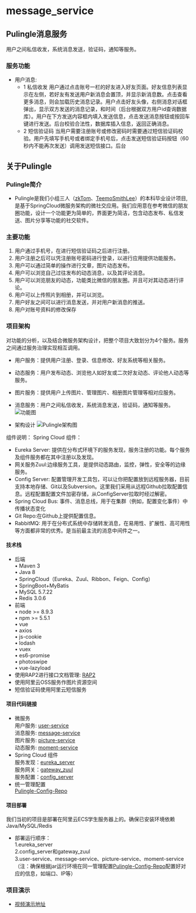 # message_service
## Pulingle消息服务 
用户之间私信收发，系统消息发送，验证码，通知等服务。

###  服务功能
* 用户消息:
  * 1	私信收发
用户通过点击账号一栏的好友进入好友页面。好友信息列表显示在左侧，若好友有发送用户新消息会置顶，并显示新消息数。点击查看更多消息，则会加载历史消息记录。用户点击好友头像，右侧消息对话框弹出，显示双方发送的消息记录，和时间（后台根据双方用户id查询数据库）。用户在下方发送内容框内填入发送信息，点击发送消息按钮或按回车键进行发送。后台校验合法性，数据库插入信息，返回正确消息。
  * 2 短信验证码
当用户需要注册账号或修改密码时需要通过短信验证码校验。用户先填写手机号或者绑定手机号后，点击发送短信验证码按钮（60秒内不能再次发送）调用发送短信接口。后台


## 关于Pulingle
### Pulingle简介
* Pulingle是我们小组三人（[zkTom](https://github.com/zkTom)、[TeemoSmithLee](https://github.com/TeemoSmithLee)）的本科毕业设计项目,是基于SpringCloud微服务架构的微社交应用。我们应用意在参考微信的朋友圈功能，设计一个功能更为简单的，界面更为简洁，包含动态发布、私信发送、图片分享等功能的社交软件。</br>
### 主要功能
1.	用户通过手机号，在进行短信验证码之后进行注册。
2.	用户注册之后可以凭注册账号密码进行登录，以进行应用提供功能服务。
3.	用户可以通过简单的操作进行文章，图片动态发布。
4.	用户可以浏览自己过往发布的动态消息，以及其评论消息。
5.	用户可以浏览朋友的动态，功能类比微信的朋友圈。并且可对其动态进行评论。
6.	用户可以上传照片到相册，并可以浏览。
7.	用户好友之间可以进行消息发送，并对用户新消息的推送。
8.	用户对账号资料的修改保存
###  项目架构

对功能的分析，以及结合微服务架构设计，把整个项目大致划分为4个服务。服务之间通过服务治理实现相互调用。
* 用户服务：提供用户注册、登录、信息修改、好友系统等相关服务。
* 动态服务：用户发布动态、浏览他人如好友或二次好友动态、评论他人动态等服务。
* 图片服务：提供用户上传图片、管理图片、相册图片管理等相对应服务。
* 消息服务：用户之间私信收发，系统消息发送，验证码，通知等服务。
![功能图](https://pulingle.oss-cn-shenzhen.aliyuncs.com/%E5%8A%9F%E8%83%BD%E5%9B%BE.png)

* 架构设计 
![Pulingle架构图](https://pulingle.oss-cn-shenzhen.aliyuncs.com/Pulingle%E6%9E%B6%E6%9E%84%E5%9B%BE%20%282%29.png)

组件说明：
Spring Cloud 组件：
* Eureka Server: 提供在分布式环境下的服务发现，服务注册的功能。每个服务及组件服务都在其中注册以及发现。
* 网关服务Zuul:边缘服务工具，是提供动态路由，监控，弹性，安全等的边缘服务。
* Config Server: 配置管理开发工具包，可以让你把配置放到远程服务器，目前支持本地存储、Git以及Subversion。这里我们采用从远程Github拉取配置信息。远程配置配置文件加密存储，从ConfigServer拉取时经过解密。
* Spring Cloud Bus: 事件、消息总线，用于在集群（例如，配置变化事件）中传播状态变化
* Git Repo:在Github上提供配置信息。
* RabbitMQ: 用于在分布式系统中存储转发消息，在易用性、扩展性、高可用性等方面都非常的优秀。是当前最主流的消息中间件之一。
#### 技术栈
* 后端</br>
•	Maven 3</br>
•	Java 8</br>
•	SpringCloud（Eureka、Zuul、Ribbon、Feign、Config）</br>
•	SpringBoot+MyBatis</br>
•	MySQL 5.7.22</br>
•	Redis 3.0.6</br>
* 前端</br>
•	node >= 8.9.3</br>
•	npm >= 5.5.1</br>
•	vue  </br>
•	axios  </br>
•	js-cookie  </br>
•	lodash </br>
•	vuex</br>
•	es6-promise</br>
•	photoswipe</br>
•	vue-lazyload </br>
* 使用RAP2进行接口文档管理: [RAP2](https://github.com/thx/RAP)
* 使用阿里云OSS服务作图片资源空间
* 短信验证码使用阿里云短信服务
#### 项目代码链接
* 微服务</br>
用户服务:   [user-service](https://github.com/Konoha-orz/user_service)</br>
消息服务:   [message-service](https://github.com/Konoha-orz/message_service)</br>
图片服务:   [picture-service](https://github.com/Konoha-orz/picture_service)</br>
动态服务:   [moment-service](https://github.com/Konoha-orz/moment_service)</br>
* Spring Cloud 组件</br>
服务发现：[eureka_server](https://github.com/Konoha-orz/eureka_server)</br>
服务网关：[gateway_zuul](https://github.com/Konoha-orz/gateway_zuul)</br>
服务配置：[config_server](https://github.com/Konoha-orz/config_server)</br>
* 统一管理配置</br>
[Pulingle-Config-Repo](https://github.com/Konoha-orz/Pulingle-Config-Repo)</br>
#### 项目部署
我们当初的项目是部署在阿里云ECS学生服务器上的。确保已安装环境依赖Java/MySQL/Redis</br>
* 部署运行顺序：</br>
1.eureka_server</br>
2.config_server和gateway_zuul</br>
3.user-service、message-service、picture-service、moment-service</br>
（注：确保根据jar运行环境在同一管理配置[Pulingle-Config-Repo](https://github.com/Konoha-orz/Pulingle-Config-Repo)配置好对应的信息，如端口、IP等）
###  项目演示</br>
* [视频演示地址](https://pulingle.oss-cn-shenzhen.aliyuncs.com/Pulingle%E6%BC%94%E7%A4%BA%E5%BD%95%E5%B1%8F.mp4)</br>

